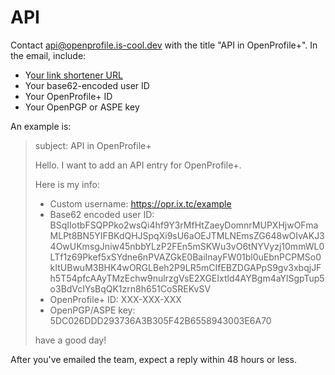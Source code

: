 # API

Contact api@openprofile.is-cool.dev with the title "API in OpenProfile+". In the email, include:

* Y[our link shortener URL](usernames.md)
* Your base62-encoded user ID
* Your OpenProfile+ ID
* Your OpenPGP or ASPE key

An example is:

> subject: API in OpenProfile+
>
>
>
> Hello. I want to add an API entry for OpenProfile+.
>
> Here is my info:
>
> * Custom username: https://opr.ix.tc/example
> * Base62 encoded user ID: BSqIIotbFSQPPko2wsQi4hf9Y3rMfHtZaeyDomnrMUPXHjwOFmaMLPt8BN5YIFBKdQHJSpqXi9sU6aOEJTMLNEmsZG648wOIvAKJ34OwUKmsgJniw45nbbYLzP2FEn5mSKWu3vO6tNYVyzj10mmWL0LTf1z69Pkef5xSYdne6nPVAZGkE0BaiInayFW01bl0uEbnPCPMSo0kItUBwuM3BHK4wORGLBeh2P9LR5mCIfEBZDGAPpS9gv3xbqjJFh5T54pfcAAyTMzEchw9nulrzgVsE2XGEIxtld4AYBgm4aYlSgpTup5o3BdVcIYsBqQK1zrn8h651CoSREKvSV
> * OpenProfile+ ID: XXX-XXX-XXX
> * OpenPGP/ASPE key: 5DC026DDD293736A3B305F42B6558943003E6A70
>
> have a good day!

After you've emailed the team, expect a reply within 48 hours or less.
